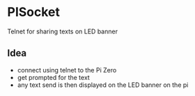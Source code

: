 # PISocket

Telnet for sharing texts on LED banner

## Idea

- connect using telnet to the Pi Zero
- get prompted for the text
- any text send is then displayed on the LED banner on the pi